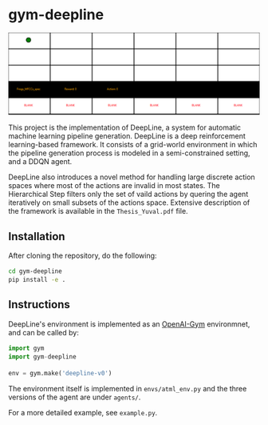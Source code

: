 # gym-deepline
![](render.gif)

This project is the implementation of DeepLine, a system for automatic machine learning pipeline generation. 
DeepLine is a deep reinforcement learning-based framework. It consists of a grid-world environment in which the pipeline generation process is modeled in a semi-constrained setting, and a DDQN agent.

DeepLine also introduces a novel method for handling large discrete action spaces where most of the actions are invalid in most states. The Hierarchical Step filters only the set of vaild actions by quering the agent iteratively on small subsets of the actions space. 
Extensive description of the framework is available in the `Thesis_Yuval.pdf` file.

## Installation
After cloning the repository, do the following:
```bash
cd gym-deepline
pip install -e .
```

## Instructions
DeepLine's environment is implemented as an [OpenAI-Gym](https://gym.openai.com/) environmnet, and can be called by:
```python
import gym
import gym-deepline

env = gym.make('deepline-v0')
```

The environment itself is implemented in `envs/atml_env.py` and the three versions of the agent are under `agents/`.

For a more detailed example, see `example.py`.
